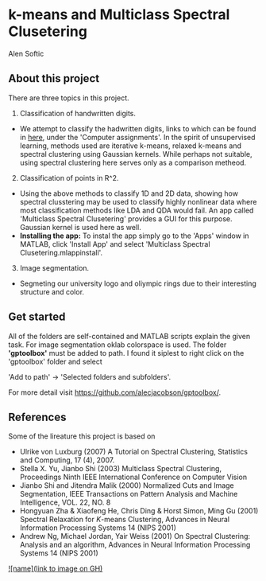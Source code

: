 # k-means and Multiclass Spectral Clusetering 
Alen Softic

## About this project
There are three topics in this project.
1. Classification of handwritten digits. 
+ We attempt to classify the hadwritten digits, links to which can be found in [here](https://users.mai.liu.se/larel04/matrix-methods/index.html), under the 'Computer assignments'. In the spirit of unsupervised learning, methods used are iterative k-means, relaxed k-means and spectral clustering using Gaussian kernels. While perhaps not suitable, using spectral clustering here serves only as a comparison metheod. 
2. Classification of points in R^2.
 + Using the above methods to classify 1D and 2D data, showing how spectral clusstering may be used to classify highly nonlinear data where most classification methods like LDA and QDA would fail. An app called 'Multiclass Spectral Clusetering' provides a GUI for this purpose. Gaussian kernel is used here as well.
 + **Installing the app:** 
To instal the app simply go to the 'Apps' window in MATLAB, click 'Install App' and select 'Multiclass Spectral Clusetering.mlappinstall'.
3. Image segmentation.
+ Segmeting our university logo and oliympic rings due to their interesting structure and color.


## Get started
All of the folders are self-contained and MATLAB scripts explain the given task. For image segmentation oklab colorspace is used. The folder **'gptoolbox'** must be added to path. I found it siplest to right click on the 'gptoolbox' folder and select 

'Add to path' -> 'Selected folders and subfolders'.

For more detail visit https://github.com/alecjacobson/gptoolbox/.

## References
Some of the lireature this project is based on
+ Ulrike von Luxburg (2007) A Tutorial on Spectral Clustering, Statistics and Computing, 17 (4), 2007.
+ Stella X. Yu, Jianbo Shi (2003) Multiclass Spectral Clustering, Proceedings Ninth IEEE International Conference on Computer Vision
+ Jianbo Shi and Jitendra Malik (2000) Normalized Cuts and Image Segmentation, IEEE Transactions on Pattern Analysis and Machine Intelligence, VOL. 22, NO. 8
+ Hongyuan Zha \& Xiaofeng He, Chris Ding \& Horst Simon,  Ming Gu (2001) Spectral Relaxation for $K$-means Clustering, Advances in Neural Information Processing Systems 14 (NIPS 2001)
+ Andrew Ng, Michael Jordan, Yair Weiss (2001) On Spectral Clustering: Analysis and an algorithm, Advances in Neural Information Processing Systems 14 (NIPS 2001)



[![name](link to image on GH)](https://drive.google.com/file/d/1_Abkt-k4OCpci_08YfKNR5o_RhSez5Ga/view?usp=share_link)
